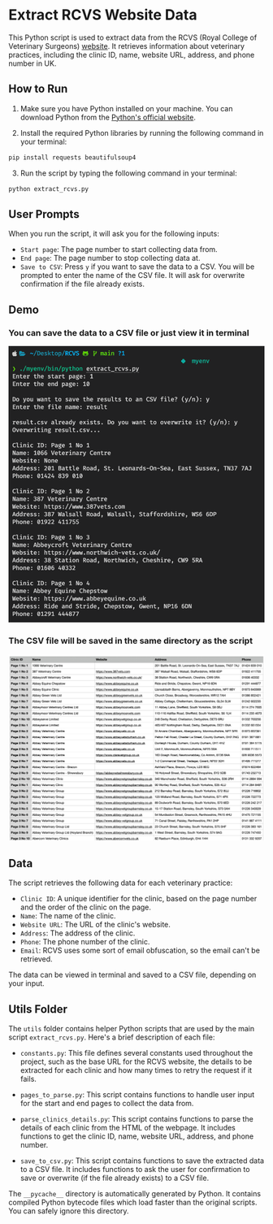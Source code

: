 # Extract RCVS Website Data

This Python script is used to extract data from the RCVS (Royal College of Veterinary Surgeons) <a href="https://findavet.rcvs.org.uk/find-a-vet-practice/?filter-choice=name&filter-keyword=&filter-searchtype=practice&filter-pss=true&p=1" target="_blank">website</a>. It retrieves information about veterinary practices, including the clinic ID, name, website URL, address, and phone number in UK.

## How to Run

1. Make sure you have Python installed on your machine. You can download Python from the <a href="https://www.python.org/downloads/" target="_blank">Python's official website</a>.

2. Install the required Python libraries by running the following command in your terminal:

```bash
pip install requests beautifulsoup4
```

3. Run the script by typing the following command in your terminal:

```bash
python extract_rcvs.py
```

## User Prompts

When you run the script, it will ask you for the following inputs:

- `Start page`: The page number to start collecting data from.
- `End page`: The page number to stop collecting data at.
- `Save to CSV`: Press `y` if you want to save the data to a CSV. You will be prompted to enter the name of the CSV file. It will ask for overwrite confirmation if the file already exists.

## Demo

### You can save the data to a CSV file or just view it in terminal

![Terminal](demo_images/terminal.png)

### The CSV file will be saved in the same directory as the script

![CSV File](demo_images/csv_demo.png)

## Data

The script retrieves the following data for each veterinary practice:

- `Clinic ID`: A unique identifier for the clinic, based on the page number and the order of the clinic on the page.
- `Name`: The name of the clinic.
- `Website URL`: The URL of the clinic's website.
- `Address`: The address of the clinic.
- `Phone`: The phone number of the clinic.
- `Email`: RCVS uses some sort of email obfuscation, so the email can't be retrieved.

The data can be viewed in terminal and saved to a CSV file, depending on your input.

## Utils Folder

The `utils` folder contains helper Python scripts that are used by the main script `extract_rcvs.py`. Here's a brief description of each file:

- `constants.py`: This file defines several constants used throughout the project, such as the base URL for the RCVS website, the details to be extracted for each clinic and how many times to retry the request if it fails.

- `pages_to_parse.py`: This script contains functions to handle user input for the start and end pages to collect the data from.

- `parse_clinics_details.py`: This script contains functions to parse the details of each clinic from the HTML of the webpage. It includes functions to get the clinic ID, name, website URL, address, and phone number.

- `save_to_csv.py`: This script contains functions to save the extracted data to a CSV file. It includes functions to ask the user for confirmation to save or overwrite (if the file already exists) to a CSV file.

The `__pycache__` directory is automatically generated by Python. It contains compiled Python bytecode files which load faster than the original scripts. You can safely ignore this directory.
